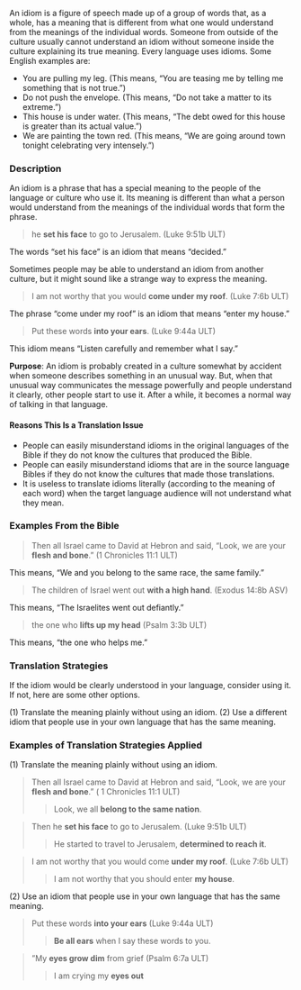 
An idiom is a figure of speech made up of a group of words that, as a whole, has a meaning that is different from what one would understand from the meanings of the individual words. Someone from outside of the culture usually cannot understand an idiom without someone inside the culture explaining its true meaning. Every language uses idioms. Some English examples are:

*   You are pulling my leg. (This means, “You are teasing me by telling me something that is not true.”)
*   Do not push the envelope. (This means, “Do not take a matter to its extreme.”)
*   This house is under water. (This means, “The debt owed for this house is greater than its actual value.”)
*   We are painting the town red. (This means, “We are going around town tonight celebrating very intensely.”)

### Description

An idiom is a phrase that has a special meaning to the people of the language or culture who use it. Its meaning is different than what a person would understand from the meanings of the individual words that form the phrase.

> he **set his face** to go to Jerusalem. (Luke 9:51b ULT)

The words “set his face” is an idiom that means “decided.”

Sometimes people may be able to understand an idiom from another culture, but it might sound like a strange way to express the meaning.

> I am not worthy that you would **come under my roof**. (Luke 7:6b ULT)

The phrase “come under my roof” is an idiom that means “enter my house.”

> Put these words **into your ears**. (Luke 9:44a ULT)

This idiom means “Listen carefully and remember what I say.”

**Purpose**: An idiom is probably created in a culture somewhat by accident when someone describes something in an unusual way. But, when that unusual way communicates the message powerfully and people understand it clearly, other people start to use it. After a while, it becomes a normal way of talking in that language.

#### Reasons This Is a Translation Issue

* People can easily misunderstand idioms in the original languages of the Bible if they do not know the cultures that produced the Bible.
* People can easily misunderstand idioms that are in the source language Bibles if they do not know the cultures that made those translations.
* It is useless to translate idioms literally (according to the meaning of each word) when the target language audience will not understand what they mean.

### Examples From the Bible

> Then all Israel came to David at Hebron and said, “Look, we are your **flesh and bone**.” (1 Chronicles 11:1 ULT)

This means, “We and you belong to the same race, the same family.”

> The children of Israel went out **with a high hand**. (Exodus 14:8b ASV)

This means, “The Israelites went out defiantly.”

> the one who **lifts up my head** (Psalm 3:3b ULT)

This means, “the one who helps me.”

### Translation Strategies

If the idiom would be clearly understood in your language, consider using it. If not, here are some other options.

(1) Translate the meaning plainly without using an idiom.
(2) Use a different idiom that people use in your own language that has the same meaning.

### Examples of Translation Strategies Applied

(1) Translate the meaning plainly without using an idiom.

> Then all Israel came to David at Hebron and said, “Look, we are your **flesh and bone**.” ( 1 Chronicles 11:1 ULT)  
>> Look, we all **belong to the same nation**.
  
> Then he **set his face** to go to Jerusalem. (Luke 9:51b ULT)  
>> He started to travel to Jerusalem, **determined to reach it**.
  
> I am not worthy that you would come **under my roof**. (Luke 7:6b ULT)  
>> I am not worthy that you should enter **my house**.

(2) Use an idiom that people use in your own language that has the same meaning.

> Put these words **into your ears** (Luke 9:44a ULT)  
>> **Be all ears** when I say these words to you.
  
> ”My **eyes grow dim** from grief (Psalm 6:7a ULT)  
>> I am crying my **eyes out** 